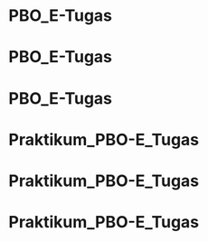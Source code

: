 # PBO_E-Tugas
# PBO_E-Tugas
# PBO_E-Tugas
# Praktikum_PBO-E_Tugas
# Praktikum_PBO-E_Tugas
# Praktikum_PBO-E_Tugas
